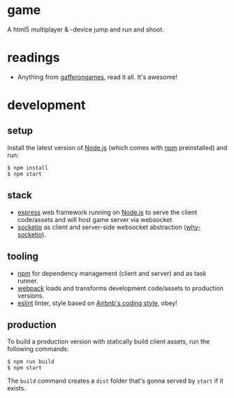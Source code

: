 # game

A html5 multiplayer & -device jump and run and shoot.

# readings

* Anything from [gafferongames], read it all. It's awesome!

# development

## setup

Install the latest version of [Node.js][nodejs] (which comes with [npm] preinstalled) and run:
```
$ npm install
$ npm start
```

## stack

* [express] web framework running on [Node.js][nodejs] to serve the client code/assets and will host game server via websocket
* [socketio] as client and server-side websocket abstraction ([why-socketio]).

## tooling

* [npm] for dependency management (client and server) and as task runner.
* [webpack] loads and transforms development code/assets to production versions.
* [eslint] linter, style based on [Airbnb's coding style][eslint-config-airbnb], obey!

## production

To build a production version with statically build client assets, run the following commands:
```
$ npm run build
$ npm start
```
The `build` command creates a `dist` folder that's gonna served by `start` if it exists.


[gafferongames]: http://gafferongames.com/
[nodejs]: https://nodejs.org/
[express]: http://expressjs.com/
[socketio]: http://socket.io/
[why-socketio]: https://gist.github.com/zeusdeux/5491cff541fb4ac4c142
[npm]: https://www.npmjs.com/
[webpack]: https://webpack.github.io/
[eslint]: http://eslint.org/
[eslint-config-airbnb]: https://www.npmjs.com/package/eslint-config-airbnb
